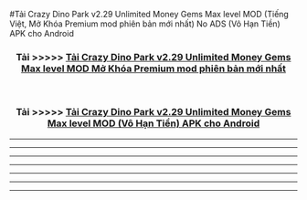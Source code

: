 #Tải Crazy Dino Park v2.29 Unlimited Money Gems Max level  MOD (Tiếng Việt, Mở Khóa Premium mod phiên bản mới nhất) No ADS (Vô Hạn Tiền) APK cho Android



<div align="center">
<h3>Tải >>>>> <a href="https://roarman.web.app/?vt=Crazy Dino Park v2.29 Unlimited Money Gems Max level ">Tải Crazy Dino Park v2.29 Unlimited Money Gems Max level  MOD Mở Khóa Premium mod phiên bản mới nhất</a></h3><br>

<h3>Tải >>>>> <a href="https://roarman.web.app/?vt=Crazy Dino Park v2.29 Unlimited Money Gems Max level ">Tải Crazy Dino Park v2.29 Unlimited Money Gems Max level  MOD (Vô Hạn Tiền) APK cho Android</a></h3>
</div>


----------------------------------------------------------

----------------------------------------------------------

----------------------------------------------------------

----------------------------------------------------------

----------------------------------------------------------

----------------------------------------------------------

----------------------------------------------------------

